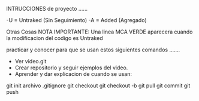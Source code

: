 INTRUCCIONES de proyecto
......

-U = Untraked (Sin Seguimiento)
-A = Added (Agregado)

Otras Cosas
NOTA IMPORTANTE: Una linea MCA VERDE aparecera cuando la modificacion del codigo es Untraked

practicar y conocer para que se usan estos siguientes comandos
.......

- Ver video.git
- Crear repositorio y seguir ejemplos del video.
- Aprender y dar explicacion de cuando se usan:

git init
archivo .gitignore
git checkout
git checkout -b
git pull
git commit
git push
